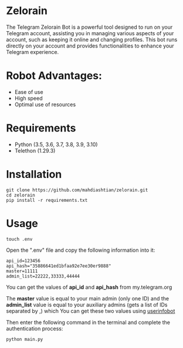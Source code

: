 # Zelorain
The Telegram Zelorain Bot is a powerful tool designed to run on your Telegram account, assisting you in managing various aspects of your account, such as keeping it online and changing profiles. This bot runs directly on your account and provides functionalities to enhance your Telegram experience.

# Robot Advantages:
- Ease of use
- High speed
- Optimal use of resources

# Requirements
- Python (3.5, 3.6, 3.7, 3.8, 3.9, 3.10)
- Telethon (1.29.3)

# Installation
```
git clone https://github.com/mahdiashtian/zelorain.git
cd zelorain
pip install -r requirements.txt
```
# Usage
```
touch .env
```
Open the ".env" file and copy the following information into it:
```
api_id=123456
api_hash="35886641ed1bfaa92e7ee30er9888"
master=11111
admin_list=22222,33333,44444
```
You can get the values of **api_id** and **api_hash** from my.telegram.org

The **master** value is equal to your main admin (only one ID) and the **admin_list** value is equal to your auxiliary admins (gets a list of IDs separated by ,) which You can get these two values using [userinfobot](https://telegram.me/userinfobot)


Then enter the following command in the terminal and complete the authentication process:
```
python main.py
```
